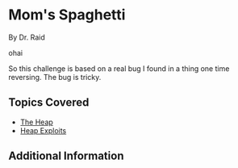 # Mom's Spaghetti

By Dr. Raid



ohai

So this challenge is based on a real bug I found in a thing one time reversing.
The bug is tricky. 

## Topics Covered

- [The Heap](/binary-exploitation/what-is-the-heap/)
- [Heap Exploits](/binary-exploitation/heap-exploitation/)
## Additional Information

